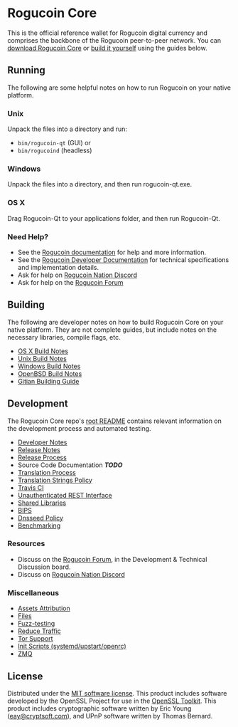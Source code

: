 Rogucoin Core
==========

This is the official reference wallet for Rogucoin digital currency and comprises the backbone of the Rogucoin peer-to-peer network. You can [download Rogucoin Core](https://www.rogucoin.com/downloads/) or [build it yourself](#building) using the guides below.

Running
---------------------
The following are some helpful notes on how to run Rogucoin on your native platform.

### Unix

Unpack the files into a directory and run:

- `bin/rogucoin-qt` (GUI) or
- `bin/rogucoind` (headless)

### Windows

Unpack the files into a directory, and then run rogucoin-qt.exe.

### OS X

Drag Rogucoin-Qt to your applications folder, and then run Rogucoin-Qt.

### Need Help?

* See the [Rogucoin documentation](https://docs.rogucoin.com)
for help and more information.
* See the [Rogucoin Developer Documentation](https://rogucoin-docs.github.io/) 
for technical specifications and implementation details.
* Ask for help on [Rogucoin Nation Discord](http://rogucoinchat.org)
* Ask for help on the [Rogucoin Forum](https://rogucoin.com/forum)

Building
---------------------
The following are developer notes on how to build Rogucoin Core on your native platform. They are not complete guides, but include notes on the necessary libraries, compile flags, etc.

- [OS X Build Notes](build-osx.md)
- [Unix Build Notes](build-unix.md)
- [Windows Build Notes](build-windows.md)
- [OpenBSD Build Notes](build-openbsd.md)
- [Gitian Building Guide](gitian-building.md)

Development
---------------------
The Rogucoin Core repo's [root README](/README.md) contains relevant information on the development process and automated testing.

- [Developer Notes](developer-notes.md)
- [Release Notes](release-notes.md)
- [Release Process](release-process.md)
- Source Code Documentation ***TODO***
- [Translation Process](translation_process.md)
- [Translation Strings Policy](translation_strings_policy.md)
- [Travis CI](travis-ci.md)
- [Unauthenticated REST Interface](REST-interface.md)
- [Shared Libraries](shared-libraries.md)
- [BIPS](bips.md)
- [Dnsseed Policy](dnsseed-policy.md)
- [Benchmarking](benchmarking.md)

### Resources
* Discuss on the [Rogucoin Forum](https://rogucoin.com/forum), in the Development & Technical Discussion board.
* Discuss on [Rogucoin Nation Discord](http://rogucoinchat.org)

### Miscellaneous
- [Assets Attribution](assets-attribution.md)
- [Files](files.md)
- [Fuzz-testing](fuzzing.md)
- [Reduce Traffic](reduce-traffic.md)
- [Tor Support](tor.md)
- [Init Scripts (systemd/upstart/openrc)](init.md)
- [ZMQ](zmq.md)

License
---------------------
Distributed under the [MIT software license](/COPYING).
This product includes software developed by the OpenSSL Project for use in the [OpenSSL Toolkit](https://www.openssl.org/). This product includes
cryptographic software written by Eric Young ([eay@cryptsoft.com](mailto:eay@cryptsoft.com)), and UPnP software written by Thomas Bernard.
